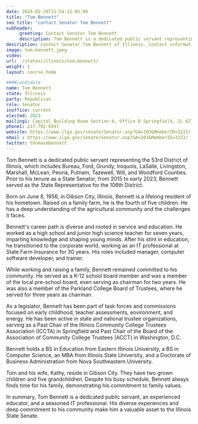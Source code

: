 ```yaml
---
date: 2024-02-29T11:54:12-05:00
title: "Tom Bennett"
seo_title: "contact Senator Tom Bennett"
subheader:
     greeting: Contact Senator Tom Bennett
     description: Tom Bennett is a dedicated public servant representing the 53rd District of Illinois, which includes Bureau, Ford, Grundy, Iroquois, LaSalle, Livingston, Marshall, McLean, Peoria, Putnam, Tazewell, Will, and Woodford Counties.
description: Contact Senator Tom Bennett of Illinois. Contact information for Tom Bennett includes email address, phone number, and mailing address.
image: tom-bennett.jpeg
video:
url:  /states/illinois/tom-bennett/
weight: 1
layout: course_home

####candidate
name: Tom Bennett
state: Illinois
party: Republican
role: Senator
inoffice: current
elected: 2023
mailing1: Capitol Building Room Section A, Office D Springfield, IL 62706
phone1: 217-782-6597
website: https://www.ilga.gov/senate/Senator.asp?GA=103&MemberID=3222/
email : https://www.ilga.gov/senate/Senator.asp?GA=103&MemberID=3222/
twitter: thomasmbennett
---
```


Tom Bennett is a dedicated public servant representing the 53rd District of Illinois, which includes Bureau, Ford, Grundy, Iroquois, LaSalle, Livingston, Marshall, McLean, Peoria, Putnam, Tazewell, Will, and Woodford Counties. Prior to his tenure as a State Senator, from 2015 to early 2023, Bennett served as the State Representative for the 106th District.

Born on June 8, 1956, in Gibson City, Illinois, Bennett is a lifelong resident of his hometown. Raised on a family farm, he is the fourth of five children. He has a deep understanding of the agricultural community and the challenges it faces.

Bennett's career path is diverse and rooted in service and education. He worked as a high school and junior high science teacher for seven years, imparting knowledge and shaping young minds. After his stint in education, he transitioned to the corporate world, working as an IT professional at State Farm Insurance for 30 years. His roles included manager, computer software developer, and trainer.

While working and raising a family, Bennett remained committed to his community. He served as a K-12 school board member and was a member of the local pre-school board, even serving as chairman for two years. He was also a member of the Parkland College Board of Trustees, where he served for three years as chairman.

As a legislator, Bennett has been part of task forces and commissions focused on early childhood, teacher assessments, environment, and energy. He has been active in state and national trustee organizations, serving as a Past Chair of the Illinois Community College Trustees Association (ICCTA) in Springfield and Past Chair of the Board of the Association of Community College Trustees (ACCT) in Washington, D.C.

Bennett holds a BS in Education from Eastern Illinois University, a BS in Computer Science, an MBA from Illinois State University, and a Doctorate of Business Administration from Nova Southeastern University.

Tom and his wife, Kathy, reside in Gibson City. They have two grown children and five grandchildren. Despite his busy schedule, Bennett always finds time for his family, demonstrating his commitment to family values.

In summary, Tom Bennett is a dedicated public servant, an experienced educator, and a seasoned IT professional. His diverse experiences and deep commitment to his community make him a valuable asset to the Illinois State Senate.
